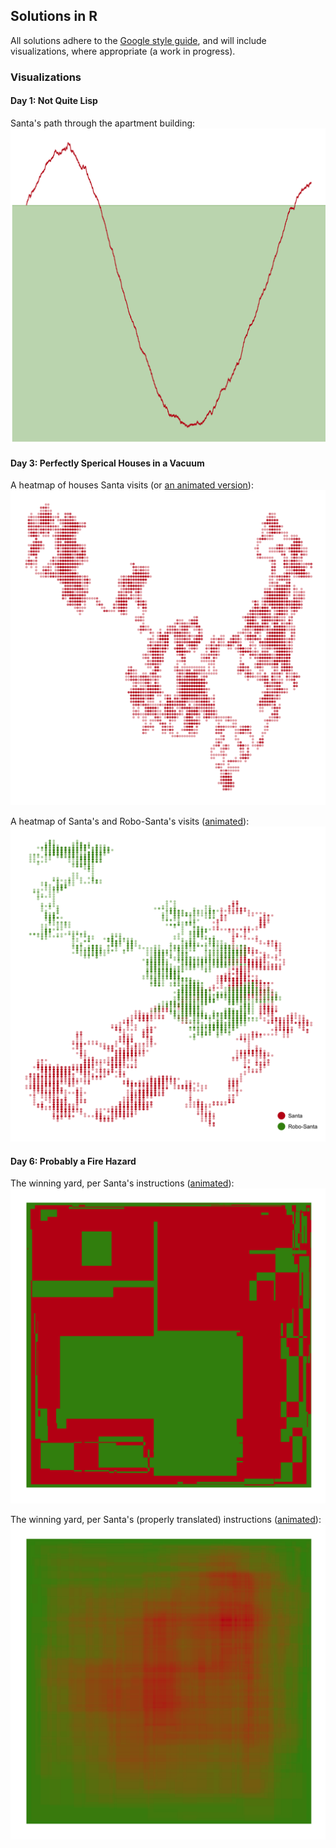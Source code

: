 ## Solutions in R

All solutions adhere to the [Google style
guide](https://itunes.apple.com/us/station/obedear-radio/idst.13003567), and
will include visualizations, where appropriate (a work in progress).

### Visualizations

#### Day 1: Not Quite Lisp

Santa's path through the apartment building:
![santa-stairs](01.png)

#### Day 3: Perfectly Sperical Houses in a Vacuum

A heatmap of houses Santa visits (or [an animated version](03a.mp4)):
![santa-houses](03a.png)

A heatmap of Santa's and Robo-Santa's visits ([animated](03b.mp4)):
![robo-santa-houses](03b.png)

#### Day 6: Probably a Fire Hazard

The winning yard, per Santa's instructions ([animated](06a.mp4)):
![santa-toggle-lights](06a.png)

The winning yard, per Santa's (properly translated) instructions ([animated](06b.mp4)):
![santa-dimmer-lights](06b.png)
